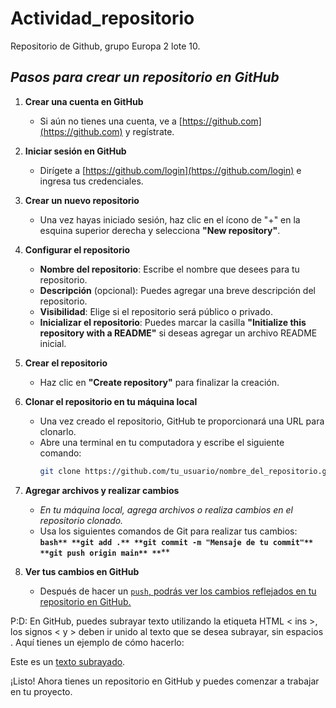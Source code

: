 # Actividad_repositorio
Repositorio de Github,  grupo Europa 2 lote 10.
## _Pasos para crear un repositorio en GitHub_

1. **Crear una cuenta en GitHub**
   - Si aún no tienes una cuenta, ve a [https://github.com](https://github.com) y regístrate.

2. **Iniciar sesión en GitHub**
   - Dirígete a [https://github.com/login](https://github.com/login) e ingresa tus credenciales.

3. **Crear un nuevo repositorio**
   - Una vez hayas iniciado sesión, haz clic en el ícono de "+" en la esquina superior derecha y selecciona **"New repository"**.
   
4. **Configurar el repositorio**
   - **Nombre del repositorio**: Escribe el nombre que desees para tu repositorio.
   - **Descripción** (opcional): Puedes agregar una breve descripción del repositorio.
   - **Visibilidad**: Elige si el repositorio será público o privado.
   - **Inicializar el repositorio**: Puedes marcar la casilla **"Initialize this repository with a README"** si deseas agregar un archivo README inicial.

5. **Crear el repositorio**
   - Haz clic en **"Create repository"** para finalizar la creación.

6. **Clonar el repositorio en tu máquina local**
   - Una vez creado el repositorio, GitHub te proporcionará una URL para clonarlo.
   - Abre una terminal en tu computadora y escribe el siguiente comando:
     ```bash
     git clone https://github.com/tu_usuario/nombre_del_repositorio.git
     ```

7. **Agregar archivos y realizar cambios**
   - *En tu máquina local, agrega archivos o realiza cambios en el repositorio clonado.*
   - Usa los siguientes comandos de Git para realizar tus cambios:
     **```bash**
      **git add .**
      **git commit -m "Mensaje de tu commit"**
      **git push origin main**
      **```****

8. **Ver tus cambios en GitHub**
   - Después de hacer un <ins>`push`<ins>, podrás ver los cambios reflejados en tu repositorio en GitHub.


P:D: En GitHub, puedes subrayar texto utilizando la etiqueta HTML < ins >, los signos < y > deben ir unido al texto que se desea subrayar, sin espacios . Aquí tienes un ejemplo de cómo hacerlo:

Este es un <ins>texto subrayado</ins>. 


¡Listo! Ahora tienes un repositorio en GitHub y puedes comenzar a trabajar en tu proyecto.

